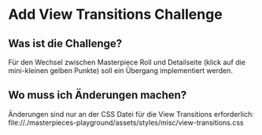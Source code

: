 # Add View Transitions Challenge

## Was ist die Challenge?
Für den Wechsel zwischen Masterpiece Roll und Detailseite (klick auf die mini-kleinen gelben Punkte) soll ein Übergang implementiert werden.

## Wo muss ich Änderungen machen?
Änderungen sind nur an der CSS Datei für die View Transitions erforderlich:
file://./masterpieces-playground/assets/styles/misc/view-transitions.css
